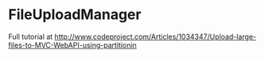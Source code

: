 # FileUploadManager
Full tutorial at http://www.codeproject.com/Articles/1034347/Upload-large-files-to-MVC-WebAPI-using-partitionin
